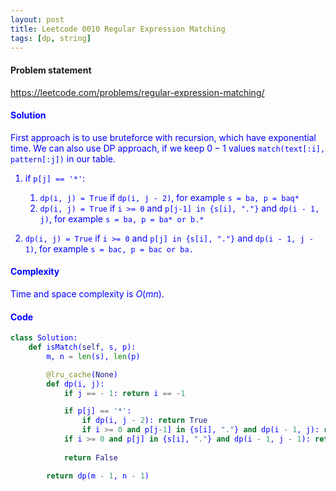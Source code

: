 ```yaml
---
layout: post
title: Leetcode 0010 Regular Expression Matching
tags: [dp, string]
---
```


#### Problem statement

<a href="https://leetcode.com/problems/regular-expression-matching/"> <font color = blue>https://leetcode.com/problems/regular-expression-matching/

#### Solution
First approach is to use bruteforce with recursion, which have exponential time.
We can also use DP approach, if we keep $0-1$ values `match(text[:i], pattern[:j])` in our table.
1. if `p[j] == '*'`:
    1. `dp(i, j) = True` if `dp(i, j - 2)`, for example `s = ba, p = baq*`   
    2. `dp(i, j) = True` if `i >= 0` and `p[j-1] in {s[i], "."}` and `dp(i - 1, j)`, for example `s = ba, p = ba* or b.*`

2. `dp(i, j) = True` if `i >= 0` and `p[j] in {s[i], "."}` and `dp(i - 1, j - 1)`, for example `s = bac, p = bac or ba.`

#### Complexity
Time and space complexity is $O(mn)$.

#### Code
```python
class Solution:
    def isMatch(self, s, p):
        m, n = len(s), len(p)

        @lru_cache(None)
        def dp(i, j):
            if j == - 1: return i == -1

            if p[j] == '*':
                if dp(i, j - 2): return True
                if i >= 0 and p[j-1] in {s[i], "."} and dp(i - 1, j): return True
            if i >= 0 and p[j] in {s[i], "."} and dp(i - 1, j - 1): return True
            
            return False

        return dp(m - 1, n - 1)
```
